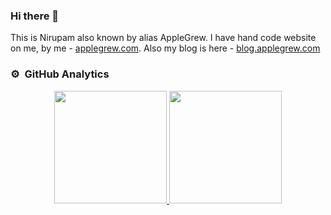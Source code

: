 ### Hi there 👋

<!--
**applegrew/applegrew** is a ✨ _special_ ✨ repository because its `README.md` (this file) appears on your GitHub profile.

Here are some ideas to get you started:

- 🔭 I’m currently working on ...
- 🌱 I’m currently learning ...
- 👯 I’m looking to collaborate on ...
- 🤔 I’m looking for help with ...
- 💬 Ask me about ...
- 📫 How to reach me: ...
- 😄 Pronouns: ...
- ⚡ Fun fact: ...
-->

This is Nirupam also known by alias AppleGrew. I have hand code website on me, by me - [applegrew.com](https://applegrew.com). Also my blog is here - [blog.applegrew.com](https://blog.applegrew.com/)

### ⚙️ &nbsp;GitHub Analytics

<p align="center">
<a href="https://github.com/applegrew">
  <img height="180em" src="https://github-readme-stats-eight-theta.vercel.app/api?username=applegrew&show_icons=true&theme=algolia&include_all_commits=true&count_private=true"/>
  <img height="180em" src="https://github-readme-stats-eight-theta.vercel.app/api/top-langs/?username=applegrew&layout=compact&langs_count=8&theme=algolia"/>
</a>
</p>
